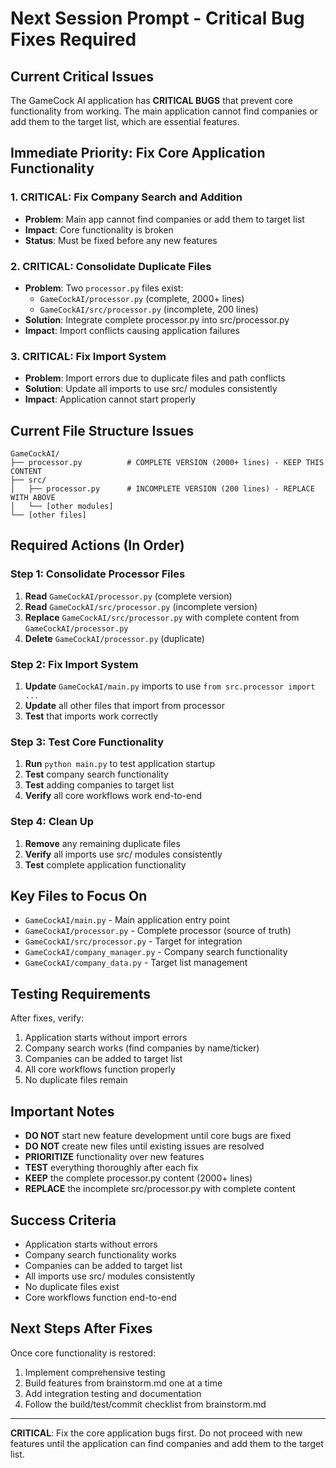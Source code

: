 # Next Session Prompt - Critical Bug Fixes Required

## Current Critical Issues

The GameCock AI application has **CRITICAL BUGS** that prevent core functionality from working. The main application cannot find companies or add them to the target list, which are essential features.

## Immediate Priority: Fix Core Application Functionality

### 1. **CRITICAL: Fix Company Search and Addition**
- **Problem**: Main app cannot find companies or add them to target list
- **Impact**: Core functionality is broken
- **Status**: Must be fixed before any new features

### 2. **CRITICAL: Consolidate Duplicate Files**
- **Problem**: Two `processor.py` files exist:
  - `GameCockAI/processor.py` (complete, 2000+ lines)
  - `GameCockAI/src/processor.py` (incomplete, 200 lines)
- **Solution**: Integrate complete processor.py into src/processor.py
- **Impact**: Import conflicts causing application failures

### 3. **CRITICAL: Fix Import System**
- **Problem**: Import errors due to duplicate files and path conflicts
- **Solution**: Update all imports to use src/ modules consistently
- **Impact**: Application cannot start properly

## Current File Structure Issues

```
GameCockAI/
├── processor.py          # COMPLETE VERSION (2000+ lines) - KEEP THIS CONTENT
├── src/
│   ├── processor.py      # INCOMPLETE VERSION (200 lines) - REPLACE WITH ABOVE
│   └── [other modules]
└── [other files]
```

## Required Actions (In Order)

### Step 1: Consolidate Processor Files
1. **Read** `GameCockAI/processor.py` (complete version)
2. **Read** `GameCockAI/src/processor.py` (incomplete version)
3. **Replace** `GameCockAI/src/processor.py` with complete content from `GameCockAI/processor.py`
4. **Delete** `GameCockAI/processor.py` (duplicate)

### Step 2: Fix Import System
1. **Update** `GameCockAI/main.py` imports to use `from src.processor import ...`
2. **Update** all other files that import from processor
3. **Test** that imports work correctly

### Step 3: Test Core Functionality
1. **Run** `python main.py` to test application startup
2. **Test** company search functionality
3. **Test** adding companies to target list
4. **Verify** all core workflows work end-to-end

### Step 4: Clean Up
1. **Remove** any remaining duplicate files
2. **Verify** all imports use src/ modules consistently
3. **Test** complete application functionality

## Key Files to Focus On

- `GameCockAI/main.py` - Main application entry point
- `GameCockAI/processor.py` - Complete processor (source of truth)
- `GameCockAI/src/processor.py` - Target for integration
- `GameCockAI/company_manager.py` - Company search functionality
- `GameCockAI/company_data.py` - Target list management

## Testing Requirements

After fixes, verify:
1. Application starts without import errors
2. Company search works (find companies by name/ticker)
3. Companies can be added to target list
4. All core workflows function properly
5. No duplicate files remain

## Important Notes

- **DO NOT** start new feature development until core bugs are fixed
- **DO NOT** create new files until existing issues are resolved
- **PRIORITIZE** functionality over new features
- **TEST** everything thoroughly after each fix
- **KEEP** the complete processor.py content (2000+ lines)
- **REPLACE** the incomplete src/processor.py with complete content

## Success Criteria

- Application starts without errors
- Company search functionality works
- Companies can be added to target list
- All imports use src/ modules consistently
- No duplicate files exist
- Core workflows function end-to-end

## Next Steps After Fixes

Once core functionality is restored:
1. Implement comprehensive testing
2. Build features from brainstorm.md one at a time
3. Add integration testing and documentation
4. Follow the build/test/commit checklist from brainstorm.md

---

**CRITICAL**: Fix the core application bugs first. Do not proceed with new features until the application can find companies and add them to the target list.